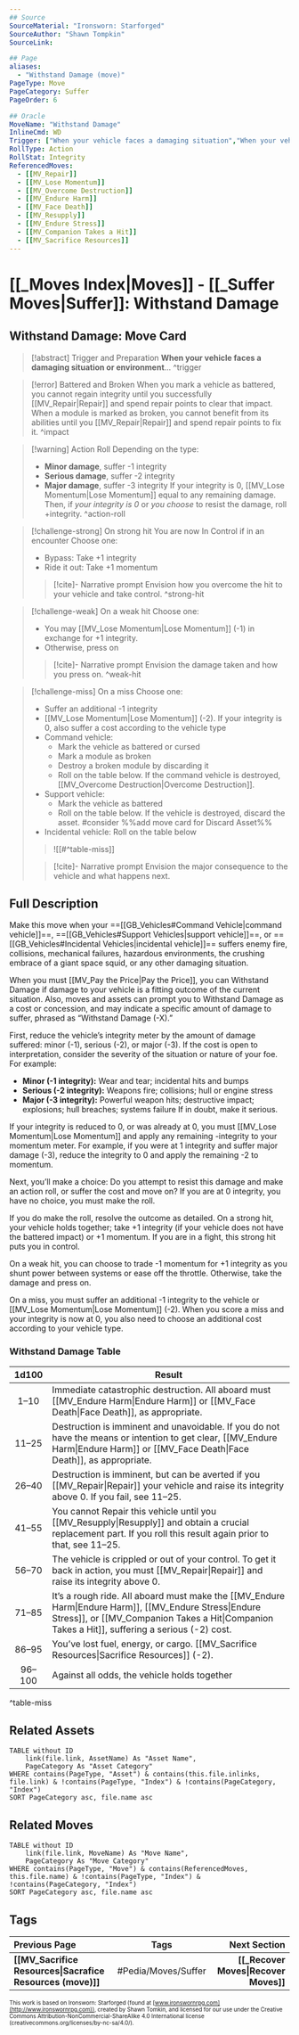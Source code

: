 ```yaml
---
## Source
SourceMaterial: "Ironsworn: Starforged"
SourceAuthor: "Shawn Tompkin"
SourceLink: 

## Page
aliases:
  - "Withstand Damage (move)"
PageType: Move
PageCategory: Suffer
PageOrder: 6

## Oracle
MoveName: "Withstand Damage"
InlineCmd: WD
Trigger: ["When your vehicle faces a damaging situation","When your vehicle faces damaging environment"]
RollType: Action
RollStat: Integrity
ReferencedMoves: 
  - [[MV_Repair]]
  - [[MV_Lose Momentum]]
  - [[MV_Overcome Destruction]]
  - [[MV_Endure Harm]]
  - [[MV_Face Death]]
  - [[MV_Resupply]]
  - [[MV_Endure Stress]]
  - [[MV_Companion Takes a Hit]]
  - [[MV_Sacrifice Resources]]
---
```

# [[_Moves Index|Moves]] - [[_Suffer Moves|Suffer]]: Withstand Damage
## Withstand Damage: Move Card
>[!abstract]  Trigger and Preparation
>**When your vehicle faces a damaging situation or environment**... ^trigger

> [!error] Battered and Broken
> When you mark a vehicle as battered, you cannot regain integrity until you successfully [[MV_Repair|Repair]] and spend repair points to clear that impact. 
> When a module is marked as broken, you cannot benefit from its abilities until you [[MV_Repair|Repair]] and spend repair points to fix it. ^impact

> [!warning] Action Roll
>  Depending on the type: 
>- **Minor damage**, suffer -1 integrity
>- **Serious damage**, suffer -2 integrity
>- **Major damage**, suffer -3 integrity
>If your integrity is 0, [[MV_Lose Momentum|Lose Momentum]] equal to any remaining damage. 
>Then, if *your integrity is 0* or *you choose* to resist the damage, roll +integrity. ^action-roll

> [!challenge-strong] On strong hit
> You are now In Control if in an encounter
>Choose one:
>-  Bypass: Take +1 integrity
>-  Ride it out: Take +1 momentum
> > [!cite]- Narrative prompt
> > Envision how you overcome the hit to your vehicle and take control. ^strong-hit

> [!challenge-weak] On a weak hit
> Choose one:
>- You may [[MV_Lose Momentum|Lose Momentum]] (-1) in exchange for +1 integrity.
>- Otherwise, press on
> > [!cite]- Narrative prompt
> > Envision the damage taken and how you press on. ^weak-hit

> [!challenge-miss] On a miss
> Choose one:
>- Suffer an additional -1 integrity
>- [[MV_Lose Momentum|Lose Momentum]] (-2). 
>If your integrity is 0, also suffer a cost according to the vehicle type
>- Command vehicle: 
>	- Mark the vehicle as battered or cursed
>	- Mark a module as broken
>	- Destroy a broken module by discarding it
>	- Roll on the table below. 
>If the command vehicle is destroyed, [[MV_Overcome Destruction|Overcome Destruction]].
>- Support vehicle: 
>	- Mark the vehicle as battered
>	- Roll on the table below.
>If the vehicle is destroyed, discard the asset. #consider %%add move card for Discard Asset%%
>- Incidental vehicle: Roll on the table below
> > ![[#^table-miss]]
>
> > [!cite]- Narrative prompt
> > Envision the major consequence to the vehicle and what happens next.

## Full Description
Make this move when your ==[[GB_Vehicles#Command Vehicle|command vehicle]]==, ==[[GB_Vehicles#Support Vehicles|support vehicle]]==, or ==[[GB_Vehicles#Incidental Vehicles|incidental vehicle]]== suffers enemy fire, collisions, mechanical failures, hazardous environments, the crushing embrace of a giant space squid, or any other damaging situation. 

When you must [[MV_Pay the Price|Pay the Price]], you can Withstand Damage if damage to your vehicle is a fitting outcome of the current situation. Also, moves and assets can prompt you to Withstand Damage as a cost or concession, and may indicate a specific amount of damage to suffer, phrased as “Withstand Damage (-X).” 

First, reduce the vehicle’s integrity meter by the amount of damage suffered: minor (-1), serious (-2), or major (-3). If the cost is open to interpretation, consider the severity of the situation or nature of your foe. For example: 
* **Minor (-1 integrity):** Wear and tear; incidental hits and bumps
* **Serious (-2 integrity):** Weapons fire; collisions; hull or engine stress
* **Major (-3 integrity):** Powerful weapon hits; destructive impact; explosions; hull breaches; systems failure
If in doubt, make it serious. 

If your integrity is reduced to 0, or was already at 0, you must [[MV_Lose Momentum|Lose Momentum]] and apply any remaining -integrity to your momentum meter. For example, if you were at 1 integrity and suffer major damage (-3), reduce the integrity to 0 and apply the remaining -2 to momentum. 

Next, you’ll make a choice: Do you attempt to resist this damage and make an action roll, or suffer the cost and move on? If you are at 0 integrity, you have no choice, you must make the roll. 

If you do make the roll, resolve the outcome as detailed. 
On a strong hit, your vehicle holds together; take +1 integrity (if your vehicle does not have the battered impact) or +1 momentum. If you are in a fight, this strong hit puts you in control. 

On a weak hit, you can choose to trade -1 momentum for +1 integrity as you shunt power between systems or ease off the throttle. Otherwise, take the damage and press on. 

On a miss, you must suffer an additional -1 integrity to the vehicle or [[MV_Lose Momentum|Lose Momentum]] (-2). When you score a miss and your integrity is now at 0, you also need to choose an additional cost according to your vehicle type.

### Withstand Damage Table
| 1d100 | Result |
|:---:| --- |
| 1–10 | Immediate catastrophic destruction. All aboard must [[MV_Endure Harm\|Endure Harm]] or [[MV_Face Death\|Face Death]], as appropriate. |
| 11–25 | Destruction is imminent and unavoidable. If you do not have the means or intention to get clear, [[MV_Endure Harm\|Endure Harm]] or [[MV_Face Death\|Face Death]], as appropriate. |
| 26–40 | Destruction is imminent, but can be averted if you [[MV_Repair\|Repair]] your vehicle and raise its integrity above 0. If you fail, see 11–25. |
| 41–55 | You cannot Repair this vehicle until you [[MV_Resupply\|Resupply]] and obtain a crucial replacement part. If you roll this result again prior to that, see 11–25. |
| 56–70 | The vehicle is crippled or out of your control. To get it back in action, you must [[MV_Repair\|Repair]] and raise its integrity above 0. |
| 71–85 | It’s a rough ride. All aboard must make the [[MV_Endure Harm\|Endure Harm]], [[MV_Endure Stress\|Endure Stress]], or [[MV_Companion Takes a Hit\|Companion Takes a Hit]], suffering a serious (-2) cost. |
| 86–95 | You’ve lost fuel, energy, or cargo. [[MV_Sacrifice Resources\|Sacrifice Resources]] (-2). |
| 96–100 | Against all odds, the vehicle holds together |
^table-miss

## Related Assets
```dataview
TABLE without ID
	link(file.link, AssetName) As "Asset Name",
	PageCategory As "Asset Category"
WHERE contains(PageType, "Asset") & contains(this.file.inlinks, file.link) & !contains(PageType, "Index") & !contains(PageCategory, "Index")
SORT PageCategory asc, file.name asc
```

## Related Moves
```dataview
TABLE without ID
	link(file.link, MoveName) As "Move Name",
	PageCategory As "Move Category"
WHERE contains(PageType, "Move") & contains(ReferencedMoves, this.file.name) & !contains(PageType, "Index") & !contains(PageCategory, "Index")
SORT PageCategory asc, file.name asc
```

## Tags
| Previous Page | Tags | Next Section |
|:--- |:---:| ---:|
| **[[MV_Sacrifice Resources\|Sacrafice Resources (move)]]** | #Pedia/Moves/Suffer | **[[_Recover Moves\|Recover Moves]]** |

<font size=-2>This work is based on Ironsworn: Starforged (found at [www.ironswornrpg.com](http://www.ironswornrpg.com)), created by Shawn Tomkin, and licensed for our use under the Creative Commons Attribution-NonCommercial-ShareAlike 4.0 International license  (creativecommons.org/licenses/by-nc-sa/4.0/).</font>